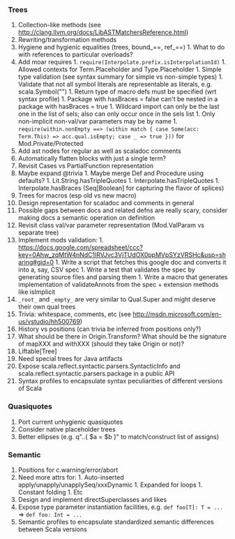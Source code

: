 ### Trees

  1. Collection-like methods (see http://clang.llvm.org/docs/LibASTMatchersReference.html)
  1. Rewriting/transformation methods
  1. Hygiene and hygienic equalities (trees, bound_==, ref_==)
    1. What to do with references to particular overloads?
  1. Add moar requires
    1. `require(Interpolate.prefix.isInterpolationId)`
    1. Allowed contexts for Term.Placeholder and Type.Placeholder
    1. Simple type validation (see syntax summary for simple vs non-simple types)
    1. Validate that not all symbol literals are representable as literals, e.g. scala.Symbol("")
    1. Return type of macro defs must be specified (wrt syntax profile)
    1. Package with hasBraces = false can't be nested in a package with hasBraces = true
    1. Wildcard import can only be the last one in the list of sels; also can only occur once in the sels list
    1. Only non-implicit non-val/var parameters may be by name
    1. `require(within.nonEmpty ==> (within match { case Some(acc: Term.This) => acc.qual.isEmpty; case _ => true }))` for Mod.Private/Protected
  1. Add ast nodes for regular as well as scaladoc comments
  1. Automatically flatten blocks with just a single term?
  1. Revisit Cases vs PartialFunction representation
  1. Maybe expand @trivia
    1. Maybe merge Def and Procedure using defaults?
    1. Lit.String.hasTripleQuotes
    1. Interpolate.hasTripleQuotes
    1. Interpolate.hasBraces (Seq[Boolean] for capturing the flavor of splices)
  1. Trees for macros (esp old vs new macro)
  1. Design representation for scaladoc and comments in general
  1. Possible gaps between docs and related defns are really scary, consider making docs a semantic operation on definition
  1. Revisit class val/var parameter representation (Mod.ValParam vs separate tree)
  1. Implement mods validation:
    1. https://docs.google.com/spreadsheet/ccc?key=0Ahw_zqMtW4nNdC1lRVJvc3VjTUdOX0ppMVpSYzVRSHc&usp=sharing#gid=0
    1. Write a script that fetches this google doc and converts it into a, say, CSV spec
    1. Write a test that validates the spec by generating source files and parsing them
    1. Write a macro that generates implementation of validateAnnots from the spec + extension methods like isImplicit
  1. `_root_` and `_empty_` are very similar to Qual.Super and might deserve their own qual trees
  1. Trivia: whitespace, comments, etc (see http://msdn.microsoft.com/en-us/vstudio/hh500769)
  1. History vs positions (can trivia be inferred from positions only?)
  1. What should be there in Origin.Transform? What should be the signature of mapXXX and withXXX (should they take Origin or not)?
  1. Liftable[Tree]
  1. Need special trees for Java artifacts
  1. Expose scala.reflect.syntactic.parsers.SyntacticInfo and scala.reflect.syntactic.parsers.package in a public API
  1. Syntax profiles to encapsulate syntax peculiarities of different versions of Scala

### Quasiquotes

  1. Port current unhygienic quasiquotes
  1. Consider native placeholder trees
  1. Better ellipses (e.g. q"..{ $a = $b }" to match/construct list of assigns)

### Semantic

  1. Positions for c.warning/error/abort
  1. Need more attrs for:
    1. Auto-inserted apply/unapply/unapplySeq/xxxDynamic
    1. Expanded for loops
    1. Constant folding
    1. Etc
  1. Design and implement directSuperclasses and likes
  1. Expose type parameter instantiation facilities, e.g. `def foo[T]: T = ...` => `def foo: Int = ...`
  1. Semantic profiles to encapsulate standardized semantic differences between Scala versions





